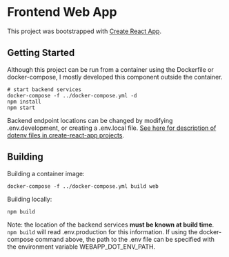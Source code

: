 # Frontend Web App

This project was bootstrapped with [Create React App](https://github.com/facebook/create-react-app).

## Getting Started

Although this project can be run from a container using the Dockerfile or docker-compose, I mostly developed this component outside the container.

```
# start backend services
docker-compose -f ../docker-compose.yml -d
npm install
npm start
```

Backend endpoint locations can be changed by modifying .env.development, or creating a .env.local file. [See here for description of dotenv files in create-react-app projects](https://create-react-app.dev/docs/adding-custom-environment-variables/#what-other-env-files-can-be-used). 

## Building

Building a container image:

```
docker-compose -f ../docker-compose.yml build web
```

Building locally:
```
npm build
```

Note: the location of the backend services **must be known at build time**. `npm build` will read .env.production for this information. If using the docker-compose command above, the path to the .env file can be specified with the environment variable WEBAPP_DOT_ENV_PATH.
